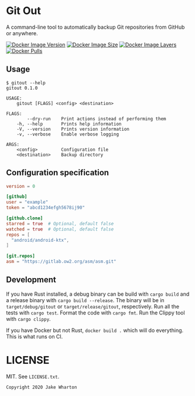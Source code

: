 Git Out
=======

A command-line tool to automatically backup Git repositories from GitHub or anywhere.

[![Docker Image Version](https://img.shields.io/docker/v/jakewharton/gitout?sort=semver)][hub]
[![Docker Image Size](https://img.shields.io/docker/image-size/jakewharton/gitout)][layers]
[![Docker Image Layers](https://img.shields.io/microbadger/layers/jakewharton/gitout)][layers]
[![Docker Pulls](https://img.shields.io/docker/pulls/jakewharton/gitout.svg)][hub]

 [hub]: https://hub.docker.com/r/jakewharton/gitout/
 [layers]: https://microbadger.com/images/jakewharton/gitout


Usage
-----

```
$ gitout --help
gitout 0.1.0

USAGE:
    gitout [FLAGS] <config> <destination>

FLAGS:
        --dry-run    Print actions instead of performing them
    -h, --help       Prints help information
    -V, --version    Prints version information
    -v, --verbose    Enable verbose logging

ARGS:
    <config>         Configuration file
    <destination>    Backup directory
```


Configuration specification
---------------------------

```toml
version = 0

[github]
user = "example"
token = "abcd1234efgh5678ij90"

[github.clone]
starred = true  # Optional, default false
watched = true  # Optional, default false
repos = [
  "android/android-ktx",
]

[git.repos]
asm = "https://gitlab.ow2.org/asm/asm.git"
```

Development
-----------

If you have Rust installed, a debug binary can be build with `cargo build` and a release binary with `cargo build --release`.
The binary will be in `target/debug/gitout` or `target/release/gitout`, respectively.
Run all the tests with `cargo test`.
Format the code with `cargo fmt`.
Run the Clippy tool with `cargo clippy`.

If you have Docker but not Rust, `docker build .` which will do everything. This is what runs on CI.


LICENSE
======

MIT. See `LICENSE.txt`.

    Copyright 2020 Jake Wharton
